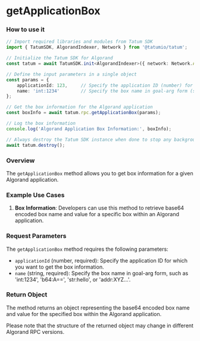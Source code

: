 # getApplicationBox

### How to use it

```typescript
// Import required libraries and modules from Tatum SDK
import { TatumSDK, AlgorandIndexer, Network } from '@tatumio/tatum';

// Initialize the Tatum SDK for Algorand
const tatum = await TatumSDK.init<AlgorandIndexer>({ network: Network.ALGORAND_INDEXER });

// Define the input parameters in a single object
const params = {
    applicationId: 123,     // Specify the application ID (number) for which you want to get the box information.
    name: 'int:1234'        // Specify the box name in goal-arg form (string).
};

// Get the box information for the Algorand application
const boxInfo = await tatum.rpc.getApplicationBox(params);

// Log the box information
console.log('Algorand Application Box Information:', boxInfo);

// Always destroy the Tatum SDK instance when done to stop any background processes
await tatum.destroy();
```

### Overview

The `getApplicationBox` method allows you to get box information for a given Algorand application.

### Example Use Cases

1. **Box Information**: Developers can use this method to retrieve base64 encoded box name and value for a specific box within an Algorand application.

### Request Parameters

The `getApplicationBox` method requires the following parameters:

- `applicationId` (number, required): Specify the application ID for which you want to get the box information.
- `name` (string, required): Specify the box name in goal-arg form, such as 'int:1234', 'b64:A==', 'str:hello', or 'addr:XYZ...'.

### Return Object

The method returns an object representing the base64 encoded box name and value for the specified box within the Algorand application. 

Please note that the structure of the returned object may change in different Algorand RPC versions.